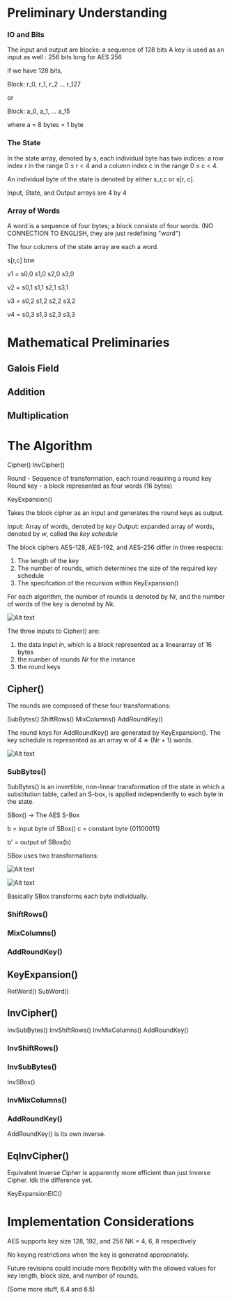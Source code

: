 # Preliminary Understanding

### IO and Bits

The input and output are blocks: a sequence of 128 bits
A key is used as an input as well : 256 bits long for AES 256

if we have 128 bits,

Block: r_0, r_1, r_2 ... r_127

or 

Block: a_0, a_1, ... a_15

where a = 8 bytes = 1 byte

### The State

In the state array, denoted by s, each individual byte has two indices: a row index r in the range 0 ≤ r < 4 and a column index c in the range 0 ≤ c < 4.

An individual byte of the state is denoted by either s_r,c or s[r, c].

Input, State, and Output arrays are 4 by 4

### Array of Words

A word is a sequence of four bytes; a block consists of four words. (NO CONNECTION TO ENGLISH, they are just redefining "word")

The four columns of the state array are each a word.

s[r,c] btw

v1 = 
s0,0
s1,0
s2,0
s3,0

v2 = 
s0,1
s1,1
s2,1
s3,1

v3 = 
s0,2
s1,2
s2,2
s3,2

v4 = 
s0,3
s1,3
s2,3
s3,3

# Mathematical Preliminaries

## Galois Field

## Addition 

## Multiplication

# The Algorithm

Cipher()
InvCipher()

Round - Sequence of transformation, each round requiring a round key
Round key - a block represented as four words (16 bytes)

KeyExpansion()

Takes the block cipher as an input and generates the round keys as output.

Input: Array of words, denoted by _key_
Output: expanded array of words, denoted by _w_, called the _key schedule_

The block ciphers AES-128, AES-192, and AES-256 differ in three respects: 

1) The length of the key
2) The number of rounds, which determines the size of the required key schedule
3) The specifcation of the recursion within KeyExpansion()

For each algorithm, the number of rounds is denoted by Nr, and the number of words of the key is denoted by _Nk_.

![Alt text](/images/Key_Block_Round_Combinations.png)

The three inputs to Cipher() are: 

1) the data input _in_, which is a block represented as a lineararray of 16 bytes
2) the number of rounds _Nr_ for the instance
3) the round keys

## Cipher()

The rounds are composed of these four transformations:

SubBytes()
ShiftRows()
MixColumns()
AddRoundKey()

The round keys for AddRoundKey() are generated by KeyExpansion().
The key schedule is represented as an array w of 4 ∗ (Nr + 1) words.

![Alt text](images/Cipher().png)

### SubBytes()

SubBytes() is an invertible, non-linear transformation of the state in which a substitution table, called an S-box, is applied independently to each byte in the state.

SBox() -> The AES S-Box

b = input byte of SBox()
c = constant byte {01100011}

b' = output of SBox(b)

SBox uses two transformations:

![Alt text](images/SBox_Transformations.png)

![Alt text](images/SBox.png)

Basically SBox transforms each byte individually.

### ShiftRows()



### MixColumns()

### AddRoundKey()

## KeyExpansion()

RotWord()
SubWord()

## InvCipher()

InvSubBytes()
InvShiftRows()
InvMixColumns()
AddRoundKey()

### InvShiftRows()

### InvSubBytes()

InvSBox()

### InvMixColumns()

### AddRoundKey()

AddRoundKey() is its own inverse.

## EqInvCipher()

Equivalent Inverse Cipher is apparently more efficient than just Inverse Cipher.
Idk the difference yet.

KeyExpansionEIC()

# Implementation Considerations

AES supports key size 128, 192, and 256
NK = 4, 6, 8 respectively

No keying restrictions when the key is generated appropriately.

Future revisions could include more flexibility with the allowed values for key length, block size, and number of rounds.

(Some more stuff, 6.4 and 6.5)